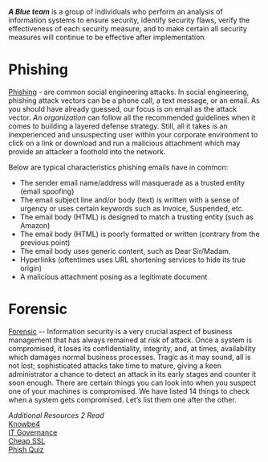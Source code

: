 ***A Blue team*** is a group of individuals who perform an analysis of information systems to ensure security, identify security flaws, verify the effectiveness of each security measure, and to make certain all security measures will continue to be effective after implementation.

# Phishing
[Phishing](Phishing) - are common social engineering attacks. In social engineering, phishing attack vectors can be a phone call, a text message, or an email. As you should have already guessed, our focus is on email as the attack vector.
*An organization* can follow all the recommended guidelines when it comes to building a layered defense strategy. Still, all it takes is an inexperienced and unsuspecting user within your corporate environment to click on a link or download and run a malicious attachment which may provide an attacker a foothold into the network.

Below are typical characteristics phishing emails have in common:  
* The sender email name/address will masquerade as a trusted entity (email spoofing)
* The email subject line and/or body (text) is written with a sense of urgency or uses certain keywords such as Invoice, Suspended, etc.
* The email body (HTML) is designed to match a trusting entity (such as Amazon)
* The email body (HTML) is poorly formatted or written (contrary from the previous point)
* The email body uses generic content, such as Dear Sir/Madam.
* Hyperlinks (oftentimes uses URL shortening services to hide its true origin)
* A malicious attachment posing as a legitimate document

# Forensic
[Forensic](Forensic) -- Information security is a very crucial aspect of business management that has always remained at risk of attack. Once a system is compromised, it loses its confidentiality, integrity, and, at times, availability which damages normal business processes. Tragic as it may sound, all is not lost; sophisticated attacks take time to mature, giving a keen administrator a chance to detect an attack in its early stages and counter it soon enough. There are certain things you can look into when you suspect one of your machines is compromised. We have listed 14 things to check when a system gets compromised. Let’s list them one after the other.

*Additional Resources 2 Read*  
[Knowbe4](https://www.knowbe4.com/phishing)  
[IT Governance](https://www.itgovernance.co.uk/blog/5-ways-to-detect-a-phishing-email)  
[Cheap SSL](https://cheapsslsecurity.com/blog/10-phishing-email-examples-you-need-to-see/)  
[Phish Quiz](https://phishingquiz.withgoogle.com)
